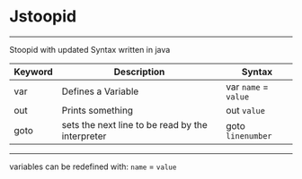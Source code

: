 # Jstoopid

---
Stoopid with updated Syntax written in java
<br>

| Keyword | Description | Syntax |
| ------- | ----------- | ------ |
| var | Defines a Variable | var `name` = `value` |
| out | Prints something | out `value` |
| goto | sets the next line to be read by the interpreter | goto `linenumber` |

---
variables can be redefined with: `name` = `value`
